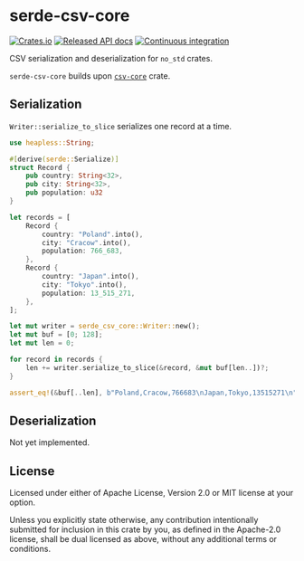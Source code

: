 # serde-csv-core
[![Crates.io](https://img.shields.io/crates/v/serde-csv-core.svg)](https://crates.io/crates/serde-csv-core)
[![Released API docs](https://docs.rs/serde-csv-core/badge.svg)](https://docs.rs/serde-csv-core)
[![Continuous integration](https://github.com/wiktorwieclaw/serde-csv-core/actions/workflows/ci.yaml/badge.svg?branch=main)](https://github.com/wiktorwieclaw/serde-csv-core/actions/workflows/ci.yaml)

CSV serialization and deserialization for `no_std` crates.

`serde-csv-core` builds upon [`csv-core`](https://crates.io/crates/csv-core) crate.

## Serialization
`Writer::serialize_to_slice` serializes one record at a time.
```rust
use heapless::String;

#[derive(serde::Serialize)]
struct Record {
    pub country: String<32>,
    pub city: String<32>,
    pub population: u32
}

let records = [
    Record {
        country: "Poland".into(),
        city: "Cracow".into(),
        population: 766_683,
    },
    Record {
        country: "Japan".into(),
        city: "Tokyo".into(),
        population: 13_515_271,
    },
];

let mut writer = serde_csv_core::Writer::new();
let mut buf = [0; 128];
let mut len = 0;

for record in records {
    len += writer.serialize_to_slice(&record, &mut buf[len..])?;
}

assert_eq!(&buf[..len], b"Poland,Cracow,766683\nJapan,Tokyo,13515271\n");
```

## Deserialization
Not yet implemented.

## License
Licensed under either of Apache License, Version 2.0 or MIT license at your option.

Unless you explicitly state otherwise, any contribution intentionally submitted for inclusion in this crate by you, as defined in the Apache-2.0 license, shall be dual licensed as above, without any additional terms or conditions.